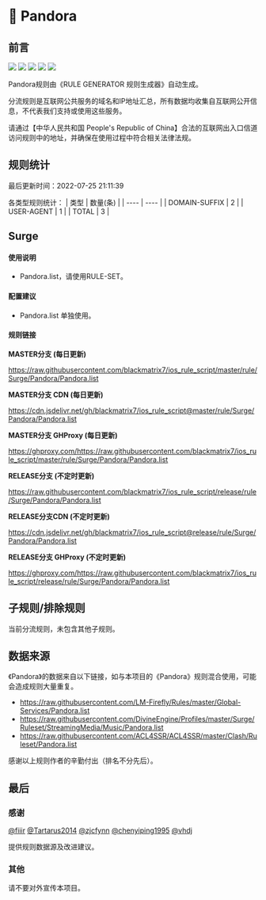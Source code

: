 # 🧸 Pandora

## 前言

![](https://shields.io/badge/-移除重复规则-ff69b4) ![](https://shields.io/badge/-DOMAIN与DOMAIN--SUFFIX合并-green) ![](https://shields.io/badge/-DOMAIN--SUFFIX间合并-critical) ![](https://shields.io/badge/-DOMAIN--SUFFIX与DOMAIN--KEYWORD合并-blue) ![](https://shields.io/badge/-IP--CIDR(6)合并-blueviolet) 

Pandora规则由《RULE GENERATOR 规则生成器》自动生成。

分流规则是互联网公共服务的域名和IP地址汇总，所有数据均收集自互联网公开信息，不代表我们支持或使用这些服务。

请通过【中华人民共和国 People's Republic of China】合法的互联网出入口信道访问规则中的地址，并确保在使用过程中符合相关法律法规。

## 规则统计

最后更新时间：2022-07-25 21:11:39

各类型规则统计：
| 类型 | 数量(条)  | 
| ---- | ----  |
| DOMAIN-SUFFIX | 2  | 
| USER-AGENT | 1  | 
| TOTAL | 3  | 


## Surge 

#### 使用说明
- Pandora.list，请使用RULE-SET。

#### 配置建议
- Pandora.list 单独使用。

#### 规则链接
**MASTER分支 (每日更新)**

https://raw.githubusercontent.com/blackmatrix7/ios_rule_script/master/rule/Surge/Pandora/Pandora.list

**MASTER分支 CDN (每日更新)**

https://cdn.jsdelivr.net/gh/blackmatrix7/ios_rule_script@master/rule/Surge/Pandora/Pandora.list

**MASTER分支 GHProxy (每日更新)**

https://ghproxy.com/https://raw.githubusercontent.com/blackmatrix7/ios_rule_script/master/rule/Surge/Pandora/Pandora.list

**RELEASE分支 (不定时更新)**

https://raw.githubusercontent.com/blackmatrix7/ios_rule_script/release/rule/Surge/Pandora/Pandora.list

**RELEASE分支CDN (不定时更新)**

https://cdn.jsdelivr.net/gh/blackmatrix7/ios_rule_script@release/rule/Surge/Pandora/Pandora.list

**RELEASE分支 GHProxy (不定时更新)**

https://ghproxy.com/https://raw.githubusercontent.com/blackmatrix7/ios_rule_script/release/rule/Surge/Pandora/Pandora.list

## 子规则/排除规则


当前分流规则，未包含其他子规则。

## 数据来源

《Pandora》的数据来自以下链接，如与本项目的《Pandora》规则混合使用，可能会造成规则大量重复。

- https://raw.githubusercontent.com/LM-Firefly/Rules/master/Global-Services/Pandora.list
- https://raw.githubusercontent.com/DivineEngine/Profiles/master/Surge/Ruleset/StreamingMedia/Music/Pandora.list
- https://raw.githubusercontent.com/ACL4SSR/ACL4SSR/master/Clash/Ruleset/Pandora.list


感谢以上规则作者的辛勤付出（排名不分先后）。

## 最后

### 感谢

[@fiiir](https://github.com/fiiir) [@Tartarus2014](https://github.com/Tartarus2014) [@zjcfynn](https://github.com/zjcfynn) [@chenyiping1995](https://github.com/chenyiping1995) [@vhdj](https://github.com/vhdj)

提供规则数据源及改进建议。

### 其他

请不要对外宣传本项目。